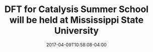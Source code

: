 ---
date: 2017-04-09T10:58:08-04:00
title: "DFT for Catalysis Summer School will be held at Mississippi State University"
link: https://www.che.msstate.edu/dft/
---